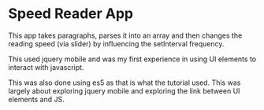 # Speed Reader App
This app takes paragraphs, parses it into an array and then changes the reading speed (via slider) by influencing the setInterval frequency. 

This used jquery mobile and was my first experience in using UI elements to interact with javascript. 

This was also done using es5 as that is what the tutorial used. This was largely about exploring jquery mobile and exploring the link between UI elements and JS.
